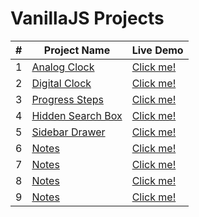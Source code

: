 # VanillaJS Projects 

| # | Project Name | Live Demo |
|---| -------------| --------- |
| 1 | [Analog Clock](https://github.com/nubmaster-69/VanillaJS-Projects/tree/master/Analog%20Clock) | [Click me!](https://brave-perlman-41c183.netlify.app/) |
| 2 | [Digital Clock](https://github.com/nubmaster-69/VanillaJS-Projects/tree/master/Digital%20Clock) | [Click me!](https://tender-ramanujan-41f57b.netlify.app/) |
| 3 | [Progress Steps](https://github.com/nubmaster-69/VanillaJS-Projects/tree/master/Progress%20Steps) | [Click me!](https://vigorous-mccarthy-d52ac2.netlify.app/) |
| 4 | [Hidden Search Box](https://github.com/nubmaster-69/VanillaJS-Projects/tree/master/Hidden%20Search%20Box) | [Click me!](https://elegant-snyder-e65672.netlify.app/) |
| 5 | [Sidebar Drawer](https://github.com/nubmaster-69/VanillaJS-Projects/tree/master/Sidebar%20Drawer) | [Click me!](https://gracious-mahavira-6cebab.netlify.app/) |
| 6 | [Notes](https://github.com/nubmaster-69/VanillaJS-Projects/tree/master/Notes) | [Click me!](https://festive-keller-27ca24.netlify.app/) |
| 7 | [Notes](https://github.com/nubmaster-69/VanillaJS-Projects/tree/master/Falling%20Heart) | [Click me!](https://affectionate-lamarr-26e58a.netlify.app/) |
| 8 | [Notes](https://github.com/nubmaster-69/VanillaJS-Projects/tree/master/Popup%20Login%20Form) | [Click me!](https://youthful-hugle-a226d3.netlify.app/) |
| 9 | [Notes](https://github.com/nubmaster-69/VanillaJS-Projects/tree/master/Image%20Zoom%20Effect) | [Click me!](https://reverent-galileo-5b49d6.netlify.app/) |